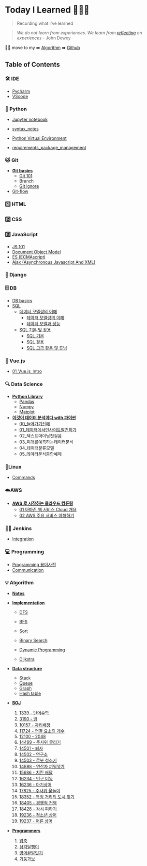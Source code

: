 # Today I Learned 👨🏻‍💻

> Recording what I've learned 

> *We do not learn from experiences. We learn from [reflecting](reflecting.md) on experiences* - John Dewey

🙋‍♂️ move to my ➡️ [Algorithm](https://pyohamen.gitbook.io/algorithm/) ➡️ [Github](https://github.com/pyohamen)



## Table of Contents

### 🛠 IDE

* [Pycharm](/ide/pycharm.md)
* [VScode](ide/vscode.md)

### 🐍 Python

- [Jupyter notebook](Python/jupyter.md)

* [syntax\_notes](Python/00_personal_notes.md)

* [Python Virtual Environment](Python/python_virtual_environment.md)
* [requirements_package_management](Python/requirements.md)

### 🐱 Git

* [**Git basics**](./)
  * [Git 101](Git/Git_basics/git_101.md)
  * [Branch](Git/Git_basics/branch.md)
  * [Git ignore](Git/Git_basics/git_ignore.md)
* [Git-flow](git/git_flow.md)

### 1️⃣ HTML

### 2️⃣ CSS

### 3️⃣ JavaScript

* [JS 101](javascript/js_101.md)
* [Document Object Model](javascript/dom.md)
* [ES \(ECMAscript\)](javascript/es.md)
* [Ajax \(Asynchronous Javascript And XML\)](javascript/ajax.md)

### 🔫 Django

### 🗄 DB

* [DB basics](db/db_basics.md)
* [SQL]()
  * [데이터 모델링의 이해]()
    * [데이터 모델링의 이해](https://pyohamen.gitbook.io/til/db/sql/undefined/undefined-1)
    * [데이터 모델과 성능](https://pyohamen.gitbook.io/til/db/sql/undefined/undefined)
  * [SQL 기본 및 활용]()
    * [SQL 기본](https://pyohamen.gitbook.io/til/db/sql/sql/sql-2)
    * [SQL 활용](https://pyohamen.gitbook.io/til/db/sql/sql/sql)
    * [SQL 고급 활용 및 튜닝](https://pyohamen.gitbook.io/til/db/sql/sql/sql-1)

### 🎨 Vue.js

* [01\_Vue.js\_Intro](vue.js/01_vue.js_intro.md)

### 🔍 Data Science

- [**Python Library**]()
  - [Pandas](Data_Science/pandas.md)
  - [Numpy](Data_Science/numpy.md)
  - [Matplot](Data_Science/matplotlib.md)
- [**이것이 데이터 분석이다 with 파이썬**]()
  - [00_들어가기전에](Data_Science/00_들어가기전에.md)
  - [01_데이터에서인사이트발견하기](Data_Science/01_데이터에서인사이트발견하기.md)
  - 02_텍스트마이닝첫걸음
  - 03_미래를예측하는데이터분석
  - 04_데이터분류모델
  - 05_데이터분석종합예제

### 🐧Linux

* [Commands](linux/command.md)

### ☁️AWS

* [**AWS 로 시작하는 클라우드 컴퓨팅**](./)
  * [01 아마존 웹 서비스 Cloud 개요](aws/beginning_cloud_computing_with_aws/01_cloud.md)
  * [02 AWS 주요 서비스 이해하기](aws/beginning_cloud_computing_with_aws/02_aws.md)

### 🤵🏻 Jenkins

- [Integration](/jenkins/jenkins연동.pdf)

### 💻 Programming

* [Programming 용어사전](programming/cs_.md)
* [Communication](programming/communication.md)

### 💡 Algorithm

- [**Notes**](algorithm/aps/notes.md)

- [**Implementation**]()
  - [DFS](algorithm/implementation/dfs.md)

  - [BFS](algorithm/implementation/bfs.md)

  - [Sort](algorithm/implementation/sort.md)

  - [Binary Search](algorithm/implementation/binary_search.md)

  - [Dynamic Programming](algorithm/implementation/dynamic_programming.md)

  - [Dijkstra](algorithm/implementation/dijkstra.md)

- [**Data structure**]()
  - [Stack](algorithm/data_structure/stack.md)
  - [Queue](algorithm/data_structure/queue.md)
  - [Graph](algorithm/data_structure/graph.md)
  - [Hash table](algorithm/data_structure/hash_table.md)

- [**BOJ**]()
  1. [1339 - 단어수학](algorithm/boj/1339.md)
  2. [3190 - 뱀](algorithm/boj/3190.md)
  3. [10157 - 자리배정](algorithm//BOJ/10157.md)
  4. [11724 - 연결 요소의 개수](algorithm//BOJ/11724.md)
  5. [12100 - 2048](algorithm/boj/12100-2048.md)
  6. [14499 - 주사위 굴리기](algorithm/boj/14499.md)
  7. [14501 - 퇴사](algorithm/boj/14501.md)
  8. [14502 - 연구소](algorithm/boj/14502.md)
  9. [14503 - 로봇 청소기](algorithm/boj/14503.md)
  10. [14888 - 연산자 끼워넣기](algorithm/boj/14888.md)
  11. [15686 - 치킨 배달](algorithm/boj/15686.md)
  12. [16234 - 인구 이동](algorithm/boj/16234.md)
  13. [16236 - 아기상어](algorithm/boj/16236.md)
  14. [17825 - 주사위 윷놀이](algorithm/boj/17825.md)
  15. [18352 - 특정 거리의 도시 찾기](algorithm/boj/18352.md)
  16. [18405 - 경쟁적 전염](algorithm/boj/18405.md)
  17. [18428 - 감시 피하기](algorithm/boj/18428.md)
  18. [19236 - 청소년 상어](algorithm/boj/19236.md)
  19. [19237 - 어른 상어](algorithm/boj/19237.md)

- [**Programmers**]()
  1. [압축](algorithm/programmers/programmers_1.md)
  2. [삼각달팽이](algorithm/programmers/programmers_2.md)
  3. [영어끝말잇기](algorithm/programmers/programmers_3.md)
  4. [기둥과보](algorithm/programmers/programmers_4.md)

